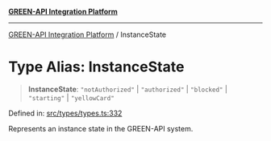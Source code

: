 [**GREEN-API Integration Platform**](../README.md)

***

[GREEN-API Integration Platform](../globals.md) / InstanceState

# Type Alias: InstanceState

> **InstanceState**: `"notAuthorized"` \| `"authorized"` \| `"blocked"` \| `"starting"` \| `"yellowCard"`

Defined in: [src/types/types.ts:332](https://github.com/green-api/greenapi-integration/blob/65d246f492cf703d5fb1135013cb3aaba77514dc/src/types/types.ts#L332)

Represents an instance state in the GREEN-API system.
